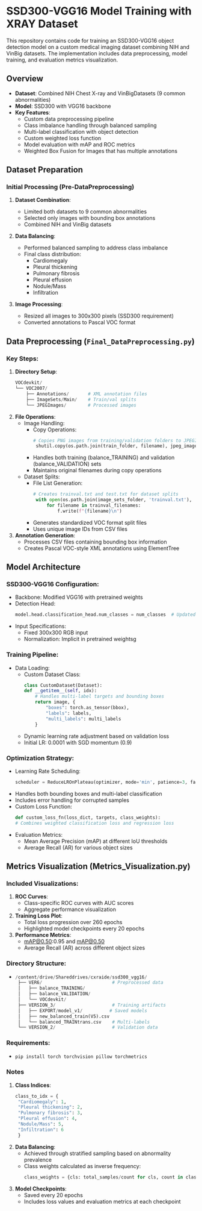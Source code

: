 # SSD300-VGG16 Model Training with XRAY Dataset

This repository contains code for training an SSD300-VGG16 object detection model on a custom medical imaging dataset combining NIH and VinBig datasets. The implementation includes data preprocessing, model training, and evaluation metrics visualization.

## Overview
- **Dataset**: Combined NIH Chest X-ray and VinBigDatasets (9 common abnormalities)
- **Model**: SSD300 with VGG16 backbone
- **Key Features**:
  - Custom data preprocessing pipeline
  - Class imbalance handling through balanced sampling
  - Multi-label classification with object detection
  - Custom weighted loss function
  - Model evaluation with mAP and ROC metrics
  - Weighted Box Fusion for Images that has multiple annotations

## Dataset Preparation
### Initial Processing (Pre-DataPreprocessing)
1. **Dataset Combination**:
   - Limited both datasets to 9 common abnormalities
   - Selected only images with bounding box annotations
   - Combined NIH and VinBig datasets

2. **Data Balancing**:
   - Performed balanced sampling to address class imbalance
   - Final class distribution:
     - Cardiomegaly
     - Pleural thickening
     - Pulmonary fibrosis
     - Pleural effusion
     - Nodule/Mass
     - Infiltration

3. **Image Processing**:
   - Resized all images to 300x300 pixels (SSD300 requirement)
   - Converted annotations to Pascal VOC format

## Data Preprocessing (`Final_DataPreprocessing.py`)
### Key Steps:
1. **Directory Setup**:
   ```python
   VOCdevkit/
   └── VOC2007/
       ├── Annotations/       # XML annotation files
       ├── ImageSets/Main/    # Train/val splits
       └── JPEGImages/        # Processed images
2. **File Operations**:
   - Image Handling:
     - Copy Operations:
       ```python
       # Copies PNG images from training/validation folders to JPEGImages
        shutil.copy(os.path.join(train_folder, filename), jpeg_images_folder)
      - Handles both training (balance_TRAINING) and validation (balance_VALIDATION) sets
      - Maintains original filenames during copy operations
   - Dataset Splits:
     - File List Generation:
       ```python
       # Creates trainval.txt and test.txt for dataset splits
        with open(os.path.join(image_sets_folder, 'trainval.txt'), 'w') as f:
            for filename in trainval_filenames:
                f.write(f"{filename}\n")
      - Generates standardized VOC format split files
      - Uses unique image IDs from CSV files
3. **Annotation Generation**:
   - Processes CSV files containing bounding box information
   - Creates Pascal VOC-style XML annotations using ElementTree
  
## Model Architecture
### SSD300-VGG16 Configuration:
  - Backbone: Modified VGG16 with pretrained weights
  - Detection Head:
    ```python
    model.head.classification_head.num_classes = num_classes  # Updated to 7 classes
  - Input Specifications:
    - Fixed 300x300 RGB input
    - Normalization: Implicit in pretrained weightsg
      
### Training Pipeline:
  - Data Loading:
    - Custom Dataset Class:
      ```python
      class CustomDataset(Dataset):
      def __getitem__(self, idx):
          # Handles multi-label targets and bounding boxes
          return image, {
              "boxes": torch.as_tensor(bbox),
              "labels": labels,
              "multi_labels": multi_labels
          }
    - Dynamic learning rate adjustment based on validation loss
    - Initial LR: 0.0001 with SGD momentum (0.9)
      
### Optimization Strategy:
  - Learning Rate Scheduling:
    ```python
    scheduler = ReduceLROnPlateau(optimizer, mode='min', patience=3, factor=0.5)
  - Handles both bounding boxes and multi-label classification
  - Includes error handling for corrupted samples
  - Custom Loss Function:
    ```python
    def custom_loss_fn(loss_dict, targets, class_weights):
    # Combines weighted classification loss and regression loss
  - Evaluation Metrics:
    - Mean Average Precision (mAP) at different IoU thresholds
    - Average Recall (AR) for various object sizes
## Metrics Visualization (Metrics_Visualization.py)
### Included Visualizations:
1. **ROC Curves**:
   - Class-specific ROC curves with AUC scores
   - Aggregate performance visualization
2. **Training Loss Plot**:
   - Total loss progression over 260 epochs
   - Highlighted model checkpoints every 20 epochs
3. **Performance Metrics**:
   - mAP@0.50:0.95 and mAP@0.50
   - Average Recall (AR) across different object sizes

### Directory Structure:
- 
   ```python
   /content/drive/Shareddrives/cxraide/ssd300_vgg16/
    ├── VER6/                          # Preprocessed data
    │   ├── balance_TRAINING/
    │   ├── balance_VALIDATION/
    │   └── VOCdevkit/
    ├── VERSION_3/                     # Training artifacts
    │   ├── EXPORT/model_v1/          # Saved models
    │   ├── new_balanced_train(V5).csv
    │   └── balanced_TRAINtrans.csv    # Multi-labels
    └── VERSION_2/                     # Validation data     
 
### Requirements:
-
   ```python
   pip install torch torchvision pillow torchmetrics

### Notes
1. **Class Indices**:
   ```python
   class_to_idx = {
    "Cardiomegaly": 1,
    "Pleural thickening": 2,
    "Pulmonary fibrosis": 3,
    "Pleural effusion": 4,
    "Nodule/Mass": 5,
    "Infiltration": 6
    }
2. **Data Balancing**:
   - Achieved through stratified sampling based on abnormality prevalence
   - Class weights calculated as inverse frequency:
     ```python
     class_weights = {cls: total_samples/count for cls, count in class_counts.items()}
3. **Model Checkpoints**:
   - Saved every 20 epochs
   - Includes loss values and evaluation metrics at each checkpoint

